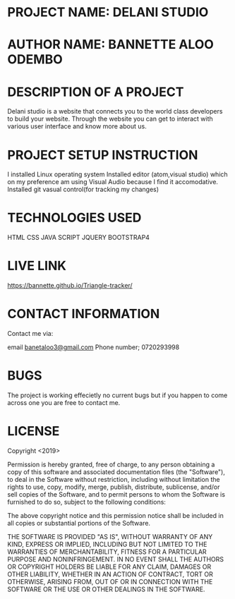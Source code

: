 # PROJECT NAME: DELANI STUDIO
# AUTHOR NAME: BANNETTE ALOO ODEMBO
# DESCRIPTION OF A PROJECT
Delani studio is a website that connects you to the world class developers to build your website. Through the website you can get to interact with various user interface and know more about us.

# PROJECT SETUP INSTRUCTION
I installed Linux operating system Installed editor (atom,visual studio) which on my preference am using Visual Audio because I find it accomodative. Installed git vasual control(for tracking my changes)

# TECHNOLOGIES USED
HTML CSS JAVA SCRIPT JQUERY BOOTSTRAP4


# LIVE LINK
https://bannette.github.io/Triangle-tracker/

# CONTACT INFORMATION
Contact me via:

email banetaloo3@gmail.com Phone number; 0720293998

# BUGS
The project is working effecietly no current bugs but if you happen to come across one you are free to contact me.

# LICENSE
Copyright <2019>

Permission is hereby granted, free of charge, to any person obtaining a copy of this software and associated documentation files (the "Software"), to deal in the Software without restriction, including without limitation the rights to use, copy, modify, merge, publish, distribute, sublicense, and/or sell copies of the Software, and to permit persons to whom the Software is furnished to do so, subject to the following conditions:

The above copyright notice and this permission notice shall be included in all copies or substantial portions of the Software.

THE SOFTWARE IS PROVIDED "AS IS", WITHOUT WARRANTY OF ANY KIND, EXPRESS OR IMPLIED, INCLUDING BUT NOT LIMITED TO THE WARRANTIES OF MERCHANTABILITY, FITNESS FOR A PARTICULAR PURPOSE AND NONINFRINGEMENT. IN NO EVENT SHALL THE AUTHORS OR COPYRIGHT HOLDERS BE LIABLE FOR ANY CLAIM, DAMAGES OR OTHER LIABILITY, WHETHER IN AN ACTION OF CONTRACT, TORT OR OTHERWISE, ARISING FROM, OUT OF OR IN CONNECTION WITH THE SOFTWARE OR THE USE OR OTHER DEALINGS IN THE SOFTWARE.

